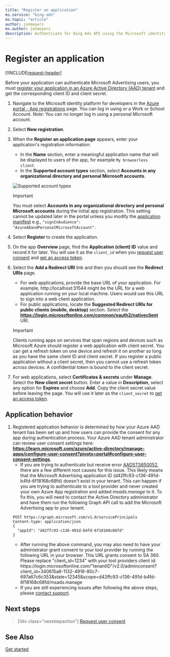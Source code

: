 ```yaml
---
title: "Register an application"
ms.service: "bing-ads"
ms.topic: "article"
author: jonmeyers
ms.author: jonmeyers
description: Authenticate for Bing Ads API using the Microsoft identity platform endpoint for developers.
---
```

# Register an application

[!INCLUDE[request-header](./includes/mfa-required.md)]

Before your application can authenticate Microsoft Advertising users, you must [register your application in an Azure Active Directory (AAD) tenant](https://learn.microsoft.com/en-us/entra/identity-platform/quickstart-register-app#register-an-application) and get the corresponding client ID and client secret.  

1. Navigate to the Microsoft identity platform for developers in the [Azure portal - App registrations](https://go.microsoft.com/fwlink/?linkid=2083908) page. You can log in using or a Work or School Account. *Note*: You can no longer log in using a personal Microsoft account.
1. Select **New registration**. 
1. When the **Register an application page** appears, enter your application's registration information: 
    - In the **Name** section, enter a meaningful application name that will be displayed to users of the app, for example `My browserless client`. 
    - In the **Supported account types** section, select **Accounts in any organizational directory and personal Microsoft accounts**. 

    ![Supported account types](media/supported-account-types.png "Supported account types")  

    > [!IMPORTANT]
    > You must select **Accounts in any organizational directory and personal Microsoft accounts** during the initial app registration. This setting cannot be updated later in the portal unless you modify the [application manifest](/azure/active-directory/develop/reference-app-manifest) e.g., ```"signInAudience": "AzureADandPersonalMicrosoftAccount"```.  

1. Select **Register** to create the application. 
1. On the app **Overview** page, find the **Application (client) ID** value and record it for later. You will use it as the `client_id` when you [request user consent](authentication-oauth-consent.md) and [get an access token](authentication-oauth-get-tokens.md).  
1. Select the **Add a Redirect URI** link and then you should see the **Redirect URIs** page. 
   - For web applications, provide the base URL of your application. For example, http://localhost:31544 might be the URL for a web application running on your local machine. Users would use this URL to sign into a web client application.  
   - For public applications, locate the **Suggested Redirect URIs for public clients (mobile, desktop)** section. Select the **https://login.microsoftonline.com/common/oauth2/nativeclient** URI. 
   
    > [!IMPORTANT]
    > Clients running apps on services that span regions and devices such as Microsoft Azure should register a web application with client secret. You can get a refresh token on one device and refresh it on another so long as you have the same client ID and client secret. If you register a public application without a client secret, then you cannot use a refresh token across devices. A confidential token is bound to the client secret. 

1. For web applications, select **Certificates & secrets** under **Manage**. Select the **New client secret** button. Enter a value in **Description**, select any option for **Expires** and choose **Add**. Copy the client secret value before leaving the page. You will use it later as the `client_secret` to [get an access token](authentication-oauth-get-tokens.md). 

## Application behavior 
1. Registered application behavior is determined by how your Azure AAD tenant has been set up and how users can provide the consent for any app during authentication process. Your Azure AAD tenant administrator can review user consent settings here: **https://learn.microsoft.com/azure/active-directory/manage-apps/configure-user-consent?pivots=portal#configure-user-consent-settings**.
    - If you are trying to authenticate but receive error [AADSTS650052](https://learn.microsoft.com/advertising/guides/handle-service-errors-exceptions?view=bingads-13#aadsts650052), there are a few different root causes for this issue. This likely means that the Microsoft Advertising application ID (d42ffc93-c136-491d-b4fd-6f18168c68fd) doesn't exist in your tenant. This can happen if you are trying to authenticate to a tool provider and never created your own Azure App registration and added *msads.manage* to it. To fix this, you will need to contact the Active Directory administrator and have them run the following Graph API call to add the Microsoft Advertising app to your tenant.<br/>
    ~~~
    POST https://graph.microsoft.com/v1.0/servicePrincipals
    Content-type: application/json
    {
      "appId": "d42ffc93-c136-491d-b4fd-6f18168c68fd"
    }
    ~~~
    - After running the above command, you may also need to have your administrator grant consent to your tool provider by running the following URL in your browser. This URL grants consent to SA 360. Please replace "client_id=1234" with your tool providers client id: https<span>://login.microsoftonline</span>.com/"tenantID"/v2.0/adminconsent?client_id=340615a8-1132-4916-80c7-697a67c6c353&state=12345&scope=d42ffc93-c136-491d-b4fd-6f18168c68fd/msads.manage
    - If you are still experiencing issues after following the above steps, please [contact support](https://learn.microsoft.com/en-us/advertising/guides/handle-service-errors-exceptions?view=bingads-13#contact-support).  

## Next steps
> [!div class="nextstepaction"]
> [Request user consent](authentication-oauth-consent.md)


## See Also
[Get started](get-started.md)
